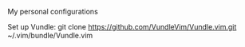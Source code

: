 My personal configurations

Set up Vundle:
git clone https://github.com/VundleVim/Vundle.vim.git ~/.vim/bundle/Vundle.vim


